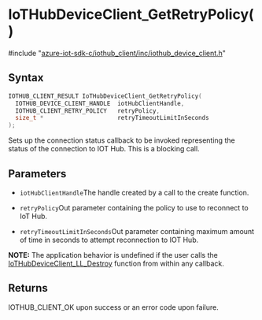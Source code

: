 # IoTHubDeviceClient_GetRetryPolicy()

\#include "[azure-iot-sdk-c/iothub_client/inc/iothub_device_client.h](../iot-c-ref-iothub-device-client-h.md)"  

## Syntax

```C
IOTHUB_CLIENT_RESULT IoTHubDeviceClient_GetRetryPolicy(
  IOTHUB_DEVICE_CLIENT_HANDLE  iotHubClientHandle,
  IOTHUB_CLIENT_RETRY_POLICY   retryPolicy,
  size_t *                     retryTimeoutLimitInSeconds
);
```

Sets up the connection status callback to be invoked representing the status of the connection to IOT Hub. This is a blocking call.

## Parameters
* `iotHubClientHandle`The handle created by a call to the create function. 

* `retryPolicy`Out parameter containing the policy to use to reconnect to IoT Hub. 

* `retryTimeoutLimitInSeconds`Out parameter containing maximum amount of time in seconds to attempt reconnection to IOT Hub.

**NOTE:** The application behavior is undefined if the user calls the [IoTHubDeviceClient_LL_Destroy](#iothub__device__client__ll_8h_1ad2ac0d9176060dfeee0664668ce87e6f) function from within any callback.

## Returns
IOTHUB_CLIENT_OK upon success or an error code upon failure.

